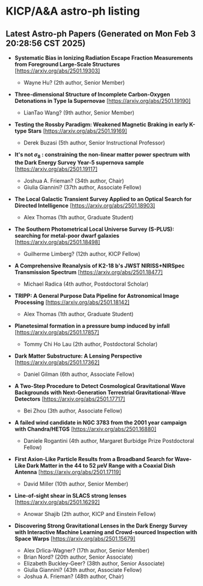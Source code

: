 # KICP/A&A astro-ph listing

## Latest Astro-ph Papers (Generated on Mon Feb  3 20:28:56 CST 2025)

- **Systematic Bias in Ionizing Radiation Escape Fraction Measurements from Foreground Large-Scale Structures**
[https://arxiv.org/abs/2501.19303]
  + Wayne Hu? (2th author, Senior Member)

- **Three-dimensional Structure of Incomplete Carbon-Oxygen Detonations in Type Ia Supernovae**
[https://arxiv.org/abs/2501.19190]
  + LianTao Wang? (9th author, Senior Member)

- **Testing the Rossby Paradigm: Weakened Magnetic Braking in early K-type Stars**
[https://arxiv.org/abs/2501.19169]
  + Derek Buzasi (5th author, Senior Instructional Professor)

- **It's not $\sigma_8$ : constraining the non-linear matter power spectrum with the Dark Energy Survey Year-5 supernova sample**
[https://arxiv.org/abs/2501.19117]
  + Joshua A. Frieman? (34th author, Chair)
  + Giulia Giannini? (37th author, Associate Fellow)

- **The Local Galactic Transient Survey Applied to an Optical Search for Directed Intelligence**
[https://arxiv.org/abs/2501.18903]
  + Alex Thomas (1th author, Graduate Student)

- **The Southern Photometrical Local Universe Survey (S-PLUS): searching for metal-poor dwarf galaxies**
[https://arxiv.org/abs/2501.18498]
  + Guilherme Limberg? (12th author, KICP Fellow)

- **A Comprehensive Reanalysis of K2-18 b's JWST NIRISS+NIRSpec Transmission Spectrum**
[https://arxiv.org/abs/2501.18477]
  + Michael Radica (4th author, Postdoctoral Scholar)

- **TRIPP: A General Purpose Data Pipeline for Astronomical Image Processing**
[https://arxiv.org/abs/2501.18142]
  + Alex Thomas (1th author, Graduate Student)

- **Planetesimal formation in a pressure bump induced by infall**
[https://arxiv.org/abs/2501.17857]
  + Tommy Chi Ho Lau (2th author, Postdoctoral Scholar)

- **Dark Matter Substructure: A Lensing Perspective**
[https://arxiv.org/abs/2501.17362]
  + Daniel Gilman (6th author, Associate Fellow)

- **A Two-Step Procedure to Detect Cosmological Gravitational Wave Backgrounds with Next-Generation Terrestrial Gravitational-Wave Detectors**
[https://arxiv.org/abs/2501.17717]
  + Bei Zhou (3th author, Associate Fellow)

- **A failed wind candidate in NGC 3783 from the 2001 year campaign with Chandra/HETGS**
[https://arxiv.org/abs/2501.16880]
  + Daniele Rogantini (4th author, Margaret Burbidge Prize Postdoctoral Fellow)

- **First Axion-Like Particle Results from a Broadband Search for Wave-Like Dark Matter in the 44 to 52 $\mu$eV Range with a Coaxial Dish Antenna**
[https://arxiv.org/abs/2501.17119]
  + David Miller (10th author, Senior Member)

- **Line-of-sight shear in SLACS strong lenses**
[https://arxiv.org/abs/2501.16292]
  + Anowar Shajib (2th author, KICP and Einstein Fellow)

- **Discovering Strong Gravitational Lenses in the Dark Energy Survey with Interactive Machine Learning and Crowd-sourced Inspection with Space Warps**
[https://arxiv.org/abs/2501.15679]
  + Alex Drlica-Wagner? (17th author, Senior Member)
  + Brian Nord? (20th author, Senior Associate)
  + Elizabeth Buckley-Geer? (38th author, Senior Associate)
  + Giulia Giannini? (43th author, Associate Fellow)
  + Joshua A. Frieman? (48th author, Chair)

